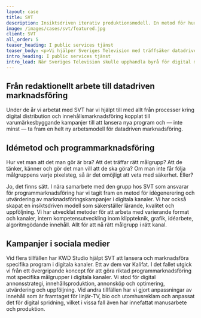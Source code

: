 ```yaml
---
layout: case
title: SVT
description: Insiktsdriven iterativ produktionsmodell. En metod för hur Sveriges Television löpande ökar den interna kunskapsnivån kring vilket innehåll som fungerar.
image: /images/cases/svt/featured.jpg
client: SVT
all_order: 5
teaser_heading: I public services tjänst
teaser_body: <p>Vi hjälper Sveriges Television med träffsäker datadriven marknadsföring.</p>
intro_heading: I public services tjänst
intro_lead: När Sveriges Television skulle upphandla byrå för digital marknadsföring bjöds KWD Studio in att pitcha. Efter veckor av arbete presenterade vi vårt förslag. SVT tyckte att det var ett bra förslag. Faktiskt det bästa.
---
```


## Från redaktionellt arbete till datadriven marknadsföring

Under de år vi arbetat med SVT har vi hjälpt till med allt från processer kring digital distribution och innehållsmarknadsföring kopplat till varumärkesbyggande kampanjer till att lansera nya program och — inte minst — ta fram en helt ny arbetsmodell för datadriven marknadsföring.

## Idémetod och programmarknadsföring

Hur vet man att det man gör är bra? Att det träffar rätt målgrupp? Att de tänker, känner och gör det man vill att de ska göra? Om man inte får följa målgruppens varje pixelsteg, så är det omöjligt att veta med säkerhet. Eller? 

Jo, det finns sätt. I nära samarbete med den grupp hos SVT som ansvarar för programmarknadsföring har vi tagit fram en metod för idégenerering och utvärdering av marknadsföringskampanjer i digitala kanaler. Vi har också skapat en insiktsdriven modell som säkerställer lärande, kvalitet och uppföljning. Vi har utvecklat metoder för att arbeta med varierande format och kanaler, intern kompetensutveckling inom klippteknik, grafik, idéarbete, algoritmgödande innehåll. Allt för att nå rätt målgrupp i rätt kanal.

## Kampanjer i sociala medier

Vid flera tillfällen har KWD Studio hjälpt SVT att lansera och marknadsföra specifika program i digitala kanaler. Ett av dem var Kalifat. I det fallet utgick vi från ett övergripande koncept för att göra riktad programmarknadsföring mot specifika målgrupper i digitala kanaler. Vi stod för digital annonsstrategi, innehållsproduktion, annonsköp och optimering, utvärdering och uppföljning. Vid andra tillfällen har vi gjort anpassningar av innehåll som är framtaget för linjär-TV, bio och utomhusreklam och anpassat det för digital spridning, vilket i vissa fall även har innefattat manusarbete och produktion.
